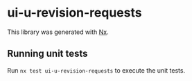 # ui-u-revision-requests

This library was generated with [Nx](https://nx.dev).

## Running unit tests

Run `nx test ui-u-revision-requests` to execute the unit tests.
